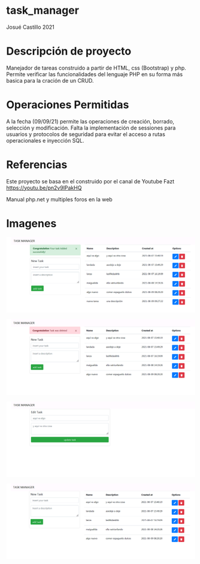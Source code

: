 # task_manager

Josué Castillo
2021

# Descripción de proyecto

Manejador de tareas construido a partir de HTML, css (Bootstrap) y php.
Permite verificar las funcionalidades del lenguaje PHP en su forma más basica 
para la cración de un CRUD.

# Operaciones Permitidas

A la fecha (09/09/21) permite las operaciones de creación, borrado, selección y modificación.
Falta la implementación de sessiones para usuarios y protocolos de seguridad para evitar el acceso a rutas
operacionales e inyección SQL.

# Referencias
Este proyecto se basa en el construido por el canal de Youtube Fazt
https://youtu.be/pn2v9lPakHQ

Manual php.net y multiples foros en la web

# Imagenes

![Alt text](/screenshot/add_task.png?raw=true "Añadir tareas")

![Alt text](/screenshot/delete_task.png?raw=true "Eliminar una tarea")

![Alt text](/screenshot/edit_page.png?raw=true "Editar una tarea")

![Alt text](/screenshot/view_task.png?raw=true "Página principal con tareas por completar")
